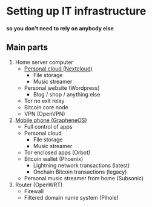 # Setting up IT infrastructure
#### so you don't need to rely on anybody else


## Main parts
1. Home server computer
    - [Personal cloud (Nextcloud)](https://github.com/tomasvanagas/myHomeItSetup/blob/master/nextcloud/README.md)
        - File storage
        - Music streamer
    - Personal website (Wordpress)
        - Blog / shop / anything else
    - Tor no exit relay
    - Bitcoin core node
    - VPN (OpenVPN)
2. [Mobile phone (GrapheneOS)](https://github.com/tomasvanagas/myHomeItSetup/blob/master/privacyPhone/README.md)
    - Full control of apps
    - Personal cloud
        - File storage
        - Music streamer
    - Tor enclosed apps (Orbot)
    - Bitcoin wallet (Phoenix)
        - Lightning network transactions (latest)
        - Onchain Bitcoin transactions (legacy)
    - Personal music streamer from home (Subsonic)
3. Router (OpenWRT)
    - Firewall
    - Filtered domain name system (Pihole)
